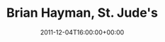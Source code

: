 ---
templateKey: event
guid: 0896b774-6eab-11ea-99c5-002590d1d1b0
date: 2011-12-04T16:00:00+00:00
eventTime: '4pm'
title: "Brian Hayman, St. Jude's"
artist: Brian Hayman
city: Oakville
venue: St. Jude's
group: Tim Shia
guests: Kevin Barrett, Tim Shia, Chris Banks, Allison Young
---